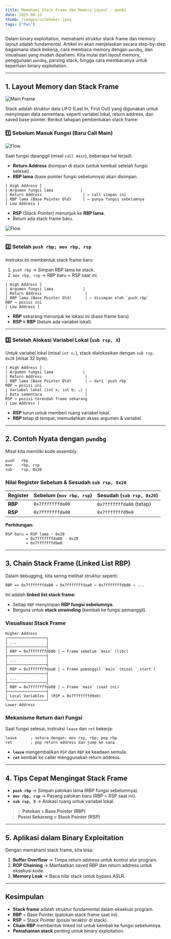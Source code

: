 ```yaml
---
title: Memahami Stack Frame dan Memory Layout - pwn02
date: 2025-08-13
thumb: /images/cuteheker.jpeg
tags: ["Pwn"]
---
```


Dalam binary exploitation, memahami struktur stack frame dan memory layout adalah fundamental. Artikel ini akan menjelaskan secara step-by-step bagaimana stack bekerja, cara membaca memory dengan `pwndbg`, dan visualisasi yang mudah dipahami. Kita mulai dari layout memory, penggunaan `pwndbg`, parsing stack, hingga cara membacanya untuk keperluan binary exploitation.

---

## **1. Layout Memory dan Stack Frame**

![Main Frame](/images/memory-layout0.webp)

Stack adalah struktur data LIFO (Last In, First Out) yang digunakan untuk menyimpan data sementara, seperti variabel lokal, return address, dan saved base pointer. Berikut tahapan pembentukan stack frame:

### **1️⃣ Sebelum Masuk Fungsi (Baru Call Main)**

![Flow](/images/memory-layout1.webp)

Saat fungsi dipanggil (misal `call main`), beberapa hal terjadi:
- **Return Address** disimpan di stack (untuk kembali setelah fungsi selesai).
- **RBP lama** (base pointer fungsi sebelumnya) akan disimpan.

```
[ High Address ]
| Argumen fungsi lama            |
| Return Address                  | ← call simpan ini
| RBP lama (Base Pointer Old)     | ← punya fungsi sebelumnya
[ Low Address ]  
```
- **RSP** (Stack Pointer) menunjuk ke **RBP lama**.
- Belum ada stack frame baru.

![Flow](/images/memory-layout2.webp)

---

### **2️⃣ Setelah `push rbp; mov rbp, rsp`**
Instruksi ini membentuk stack frame baru:
1. `push rbp` → Simpan RBP lama ke stack.
2. `mov rbp, rsp` → RBP baru = RSP saat ini.

```
[ High Address ]
| Argumen fungsi lama             |
| Return Address                   |
| RBP lama (Base Pointer Old)      | ← disimpan oleh `push rbp`
RBP → posisi ini
[ Low Address ]
```
- **RBP** sekarang menunjuk ke lokasi ini (base frame baru).
- **RSP = RBP** (belum ada variabel lokal).

---

### **3️⃣ Setelah Alokasi Variabel Lokal (`sub rsp, X`)**
Untuk variabel lokal (misal `int x;`), stack dialokasikan dengan `sub rsp, 0x20` (misal 32 byte).

```
[ High Address ]
| Argumen fungsi lama             |
| Return Address                   |
| RBP lama (Base Pointer Old)      | ← dari `push rbp`
RBP → posisi ini
| Variabel lokal (int x; int b; …) |
| Data sementara                   |
RSP → posisi terendah frame sekarang
[ Low Address ]
```
- **RSP** turun untuk memberi ruang variabel lokal.
- **RBP** tetap di tempat, memudahkan akses argumen & variabel.

---

## **2. Contoh Nyata dengan `pwndbg`**
Misal kita memiliki kode assembly:
```
push   rbp
mov    rbp, rsp
sub    rsp, 0x20
```

### **Nilai Register Sebelum & Sesudah `sub rsp, 0x20`**
| Register | Sebelum (`mov rbp, rsp`) | Sesudah (`sub rsp, 0x20`) |
|----------|--------------------------|---------------------------|
| **RBP**  | `0x7fffffffda00`         | `0x7fffffffda00` (tetap)  |
| **RSP**  | `0x7fffffffda00`         | `0x7fffffffd9e0`          |

**Perhitungan:**
```
RSP baru = RSP lama - 0x20  
         = 0x7fffffffda00 - 0x20  
         = 0x7fffffffd9e0
```

---

## **3. Chain Stack Frame (Linked List RBP)**
Dalam debugging, kita sering melihat struktur seperti:
```
RBP => 0x7fffffffda00 → 0x7fffffffdaa0 → 0x7fffffffdb00 → ...
```
Ini adalah **linked list stack frame**:
- Setiap `RBP` menyimpan **RBP fungsi sebelumnya**.
- Berguna untuk **stack unwinding** (kembali ke fungsi pemanggil).

### **Visualisasi Stack Frame**
```
Higher Address
┌─────────────────┐
│ ...             │
├─────────────────┤
│ RBP = 0x7fffffffdb00 │ ← Frame sebelum `main` (libc)
├─────────────────┤
│ ...             │
├─────────────────┤
│ RBP = 0x7fffffffdaa0 │ ← Frame pemanggil `main` (misal `_start`)
├─────────────────┤
│ ...             │
├─────────────────┤
│ RBP = 0x7fffffffda00 │ ← Frame `main` (saat ini)
├─────────────────┤
│ Local Variables │ (RSP = 0x7fffffffd9e0)
└─────────────────┘
Lower Address
```

### **Mekanisme Return dari Fungsi**
Saat fungsi selesai, instruksi `leave` dan `ret` bekerja:
```
leave      ; setara dengan: mov rsp, rbp; pop rbp
ret        ; pop return address dan jump ke sana
```
- **`leave`** mengembalikan `RSP` dan `RBP` ke keadaan semula.
- **`ret`** kembali ke caller menggunakan return address.

---

## **4. Tips Cepat Mengingat Stack Frame**
- **`push rbp`** → Simpan patokan lama (RBP fungsi sebelumnya).
- **`mov rbp, rsp`** → Pasang patokan baru (RBP = RSP saat ini).
- **`sub rsp, X`** → Alokasi ruang untuk variabel lokal.

> 💡 **Patokan = Base Pointer (RBP)**  
> **Posisi Sekarang = Stack Pointer (RSP)**

---

## **5. Aplikasi dalam Binary Exploitation**
Dengan memahami stack frame, kita bisa:
1. **Buffer Overflow** → Timpa return address untuk kontrol alur program.
2. **ROP Chaining** → Manfaatkan saved RBP dan return address untuk eksekusi kode.
3. **Memory Leak** → Baca nilai stack untuk bypass ASLR.

---

## **Kesimpulan**
- **Stack frame** adalah struktur fundamental dalam eksekusi program.
- **RBP** = Base Pointer (patokan stack frame saat ini).
- **RSP** = Stack Pointer (posisi terakhir di stack).
- **Chain RBP** membentuk linked list untuk kembali ke fungsi sebelumnya.
- **Pemahaman stack** penting untuk binary exploitation.
